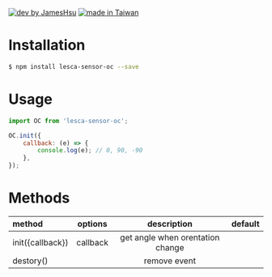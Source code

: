 [![dev by JamesHsu](https://img.shields.io/badge/Dev%20by-Jameshsu1125-green)](https://github.com/jameshsu1125/) [![made in Taiwan](https://img.shields.io/badge/Made%20in-Taiwan-orange)](https://github.com/jameshsu1125/)

# Installation

```sh
$ npm install lesca-sensor-oc --save
```

# Usage

```javascript
import OC from 'lesca-sensor-oc';

OC.init({
	callback: (e) => {
		console.log(e); // 0, 90, -90
	},
});
```

# Methods

| method           | options  |           description            | default |
| :--------------- | :------: | :------------------------------: | ------: |
| init({callback}) | callback | get angle when orentation change |         |
| destory()        |          |           remove event           |         |
